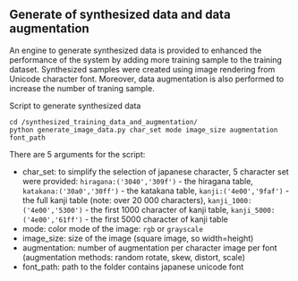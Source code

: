 ## Generate of synthesized data and data augmentation
An engine to generate synthesized data is provided to enhanced the performance of the system by adding more training sample to the training dataset. Synthesized samples were created using image rendering from Unicode character font. Moreover, data augmentation is also performed to increase the number of traning sample.

Script to generate synthesized data

```
cd /synthesized_training_data_and_augmentation/
python generate_image_data.py char_set mode image_size augmentation font_path
```

There are 5 arguments for the script:
* char_set: to simplify the selection of japanese character, 5 character set were provided: `hiragana:('3040','309f')` - the hiragana table, `katakana:('30a0','30ff')` - the katakana table, `kanji:('4e00','9faf')` - the full kanji table (note: over 20 000 characters), `kanji_1000:('4e00','5300')` - the first 1000 character of kanji table, `kanji_5000:('4e00','61ff')` - the first 5000 character of kanji table
* mode: color mode of the image: `rgb` or `grayscale`
* image_size: size of the image (square image, so width=height)
* augmentation: number of augmentation per character image per font (augmentation methods: random rotate, skew, distort, scale)
* font_path: path to the folder contains japanese unicode font
